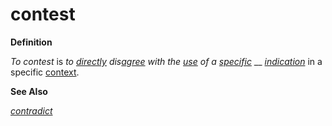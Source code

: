 # contest

**Definition**

_To contest_ is _to_ [_directly_](https://github.com/gcassel/Modular-Organization-Terminology/blob/master/terms/direct.md) _dis_[_agree_](https://github.com/gcassel/Modular-Organization-Terminology/blob/master/terms/agree.md) _with the_ [_use_](https://github.com/gcassel/Modular-Organization-Terminology/blob/master/terms/use.md) _of a_ [_specific_](https://github.com/gcassel/Modular-Organization-Terminology/blob/master/terms/specific.md) __ [_indication_](https://github.com/gcassel/Modular-Organization-Terminology/blob/master/terms/indicate.md) in a specific [context](https://github.com/gcassel/Modular-Organization-Terminology/blob/master/terms/context.md).

**See Also**

[_contradict_](https://github.com/gcassel/Modular-Organization-Terminology/blob/master/terms/contradict.md)
